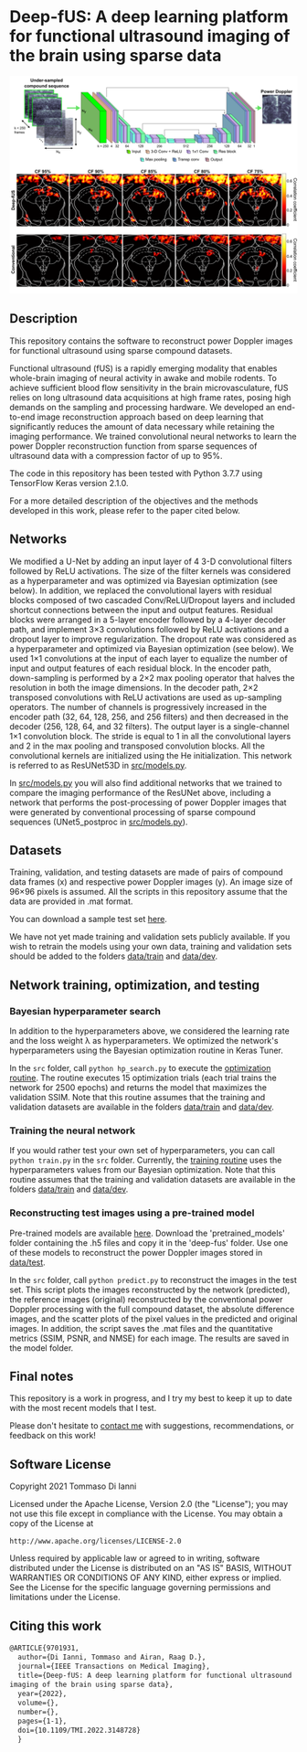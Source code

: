 # Deep-fUS: A deep learning platform for functional ultrasound imaging of the brain using sparse data

<img src="graphical_abstract.png" width="1000">

## Description

This repository contains the software to reconstruct power Doppler images for functional ultrasound using sparse compound datasets.

Functional ultrasound (fUS) is a rapidly emerging modality that enables whole-brain imaging of neural activity in awake and mobile rodents. To achieve sufficient blood flow sensitivity in the brain microvasculature, fUS relies on long ultrasound data acquisitions at high frame rates, posing high demands on the sampling and processing hardware. We developed an end-to-end image reconstruction approach based on deep learning that significantly reduces the amount of data necessary while retaining the imaging performance. We trained convolutional neural networks to learn the power Doppler reconstruction function from sparse sequences of ultrasound data with a compression factor of up to 95%.

The code in this repository has been tested with Python 3.7.7 using TensorFlow Keras version 2.1.0.

For a more detailed description of the objectives and the methods developed in this work, please refer to the paper cited below.

## Networks
We modified a U-Net by adding an input layer of 4 3-D convolutional filters followed by ReLU activations. The size of the filter kernels was considered as a hyperparameter and was optimized via Bayesian optimization (see below). In addition, we replaced the convolutional layers with residual blocks composed of two cascaded Conv/ReLU/Dropout layers and included shortcut connections between the input and output features. Residual blocks were arranged in a 5-layer encoder followed by a 4-layer decoder path, and implement 3×3 convolutions followed by ReLU activations and a dropout layer to improve regularization. The dropout rate was considered as a hyperparameter and optimized via Bayesian optimization (see below). We used 1×1 convolutions at the input of each layer to equalize the number of input and output features of each residual block. In the encoder path, down-sampling is performed by a 2×2 max pooling operator that halves the resolution in both the image dimensions. In the decoder path, 2×2 transposed convolutions with ReLU activations are used as up-sampling operators. The number of channels is progressively increased in the encoder path (32, 64, 128, 256, and 256 filters) and then decreased in the decoder (256, 128, 64, and 32 filters). The output layer is a single-channel 1×1 convolution block. The stride is equal to 1 in all the convolutional layers and 2 in the max pooling and transposed convolution blocks. All the convolutional kernels are initialized using the He initialization. This network is referred to as ResUNet53D in [src/models.py](src/models.py).

In [src/models.py](src/models.py) you will also find additional networks that we trained to compare the imaging performance of the ResUNet above, including a network that performs the post-processing of power Doppler images that were generated by conventional processing of sparse compound sequences (UNet5_postproc in [src/models.py](src/models.py)).


## Datasets
Training, validation, and testing datasets are made of pairs of compound data frames (x) and respective power Doppler images (y). An image size of 96×96 pixels is assumed. All the scripts in this repository assume that the data are provided in .mat format.

You can download a sample test set [here](https://doi.org/10.6084/m9.figshare.23663970).

We have not yet made training and validation sets publicly available. If you wish to retrain the models using your own data, training and validation sets should be added to the folders [data/train](data/train) and [data/dev](data/dev). 


## Network training, optimization, and testing

### Bayesian hyperparameter search
In addition to the hyperparameters above, we considered the learning rate and the loss weight λ as hyperparameters. We optimized the network's hyperparameters using the Bayesian optimization routine in Keras Tuner. 

In the `src` folder, call `python hp_search.py` to execute the [optimization routine](src/hp_search.py). The routine executes 15 optimization trials (each trial trains the network for 2500 epochs) and returns the model that maximizes the validation SSIM. Note that this routine assumes that the training and validation datasets are available in the folders [data/train](data/train) and [data/dev](data/dev).

### Training the neural network
If you would rather test your own set of hyperparameters, you can call `python train.py` in the `src` folder. Currently, the [training routine](src/train.py) uses the hyperparameters values from our Bayesian optimization. Note that this routine assumes that the training and validation datasets are available in the folders [data/train](data/train) and [data/dev](data/dev).


### Reconstructing test images using a pre-trained model
Pre-trained models are available [here](https://doi.org/10.6084/m9.figshare.23663979.v2). Download the 'pretrained_models' folder containing the .h5 files and copy it in the 'deep-fus' folder. Use one of these models to reconstruct the power Doppler images stored in [data/test](data/test).

In the `src` folder, call `python predict.py` to reconstruct the images in the test set. This script plots the images reconstructed by the network (predicted), the reference images (original) reconstructed by the conventional power Doppler processing with the full compound dataset, the absolute difference images, and the scatter plots of the pixel values in the predicted and original images. In addition, the script saves the .mat files and the quantitative metrics (SSIM, PSNR, and NMSE) for each image. The results are saved in the model folder.


## Final notes
This repository is a work in progress, and I try my best to keep it up to date with the most recent models that I test. 

Please don't hesitate to [contact me](mailto:tommaso.diianni@ucsf.edu) with suggestions, recommendations, or feedback on this work!


## Software License
Copyright 2021 Tommaso Di Ianni

Licensed under the Apache License, Version 2.0 (the "License");
you may not use this file except in compliance with the License.
You may obtain a copy of the License at

    http://www.apache.org/licenses/LICENSE-2.0

Unless required by applicable law or agreed to in writing, software
distributed under the License is distributed on an "AS IS" BASIS,
WITHOUT WARRANTIES OR CONDITIONS OF ANY KIND, either express or implied.
See the License for the specific language governing permissions and
limitations under the License.

## Citing this work

```
@ARTICLE{9701931,
  author={Di Ianni, Tommaso and Airan, Raag D.},
  journal={IEEE Transactions on Medical Imaging}, 
  title={Deep-fUS: A deep learning platform for functional ultrasound imaging of the brain using sparse data}, 
  year={2022},
  volume={},
  number={},
  pages={1-1},
  doi={10.1109/TMI.2022.3148728}
  }
```

